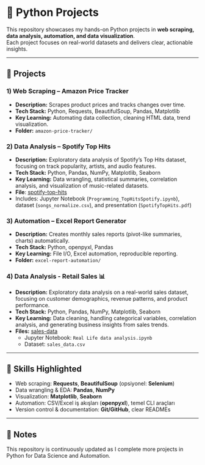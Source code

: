 # 🐍 Python Projects

This repository showcases my hands-on Python projects in **web scraping, data analysis, automation, and data visualization**.  
Each project focuses on real-world datasets and delivers clear, actionable insights.

---

## 📂 Projects

### 1) Web Scraping – Amazon Price Tracker
- **Description:** Scrapes product prices and tracks changes over time.
- **Tech Stack:** Python, Requests, BeautifulSoup, Pandas, Matplotlib
- **Key Learning:** Automating data collection, cleaning HTML data, trend visualization.
- **Folder:** `amazon-price-tracker/`

### 2) Data Analysis – Spotify Top Hits
- **Description:** Exploratory data analysis of Spotify’s Top Hits dataset, focusing on track popularity, artists, and audio features.
- **Tech Stack:** Python, Pandas, NumPy, Matplotlib, Seaborn
- **Key Learning:** Data wrangling, statistical summaries, correlation analysis, and visualization of music-related datasets.
- **File**: [spotify-top-hits](./spotify-top-hits)
- Includes: Jupyter Notebook (`Programming_TopHitsSpotify.ipynb`), dataset (`songs_normalize.csv`), and presentation (`SpotifyTopHits.pdf`)

### 3) Automation – Excel Report Generator
- **Description:** Creates monthly sales reports (pivot-like summaries, charts) automatically.
- **Tech Stack:** Python, openpyxl, Pandas
- **Key Learning:** File I/O, Excel automation, reproducible reporting.
- **Folder:** `excel-report-automation/`

### 4) Data Analysis - Retail Sales 📊
- **Description:** Exploratory data analysis on a real-world sales dataset, focusing on customer demographics, revenue patterns, and product performance.  
- **Tech Stack:** Python, Pandas, NumPy, Matplotlib, Seaborn  
- **Key Learning:** Data cleaning, handling categorical variables, correlation analysis, and generating business insights from sales trends.  
- **Files:** [sales-data](./sales-data)  
   - Jupyter Notebook: `Real Life data analysis.ipynb`  
   - Dataset: `sales_data.csv`  
---

## 🚀 Skills Highlighted
- Web scraping: **Requests**, **BeautifulSoup** (opsiyonel: **Selenium**)
- Data wrangling & EDA: **Pandas**, **NumPy**
- Visualization: **Matplotlib**, **Seaborn**
- Automation: CSV/Excel iş akışları (**openpyxl**), temel CLI araçları
- Version control & documentation: **Git/GitHub**, clear READMEs

---

## 📌 Notes
This repository is continuously updated as I complete more projects in Python for Data Science and Automation. 

